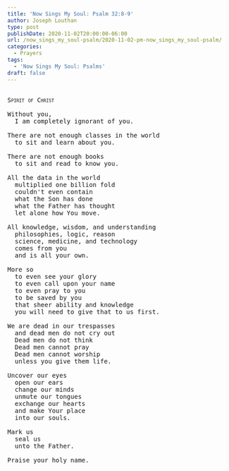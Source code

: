```yaml
---
title: 'Now Sings My Soul: Psalm 32:8-9'
author: Joseph Louthan
type: post
publishDate: 2020-11-02T20:00:00-06:00
url: /now_sings_my_soul-psalm/2020-11-02-pm-now_sings_my_soul-psalm/
categories:
  - Prayers
tags:
  - 'Now Sings My Soul: Psalms'
draft: false
---
```

<pre>
<div style="font-variant: small-caps;">
Spirit of Christ
</div>
Without you,
  I am completely ignorant of you.

There are not enough classes in the world
  to sit and learn about you.

There are not enough books
  to sit and read to know you.

All the data in the world
  multiplied one billion fold
  couldn't even contain 
  what the Son has done
  what the Father has thought
  let alone how You move.

All knowledge, wisdom, and understanding
  philosophies, logic, reason
  science, medicine, and technology
  comes from you
  and is all your own.

More so
  to even see your glory
  to even call upon your name
  to even pray to you
  to be saved by you
  that sheer ability and knowledge
  you will need to give that to us first.

We are dead in our trespasses
  and dead men do not cry out
  Dead men do not think
  Dead men cannot pray
  Dead men cannot worship
  unless you give them life.

Uncover our eyes
  open our ears
  change our minds
  unmute our tongues
  exchange our hearts
  and make Your place
  into our souls.

Mark us
  seal us
  unto the Father.

Praise your holy name.
</pre>
